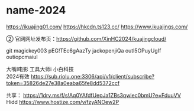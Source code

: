 # name-2024

https://ikuajing01.com/ https://hkcdn.ts123.cc/ https://www.ikuajings.com/

② 官网网址发布页：https://github.com/XinHC2024/kuajingcloud/

git magickey003 pEG!TEc6gAazTy   jackopenjiQa  outl5OPuyUgIf  outiopcmaiul

大嘴l电影  工具大师i  小白科技  
2024有效 https://sub.riolu.one:3306/api/v1/client/subscribe?token=35826de27e38a0eaba65fe8dd5372ccf

共享： https://1drv.ms/f/s!Aq0YAfdfUepJa1ZBs3qwiec0bmU?e=FduuVV
Hidd https://www.hostize.com/v/fzyANOew2P
